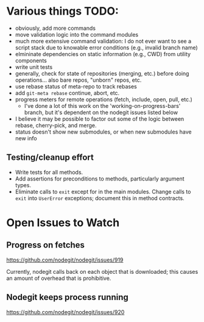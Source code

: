 # Various things TODO:
- obviously, add more commands
- move validation logic into the command modules
- much more extensive command validation: I do not ever want to see a script
  stack due to knowable error conditions (e.g., invalid branch name)
- elmininate dependencies on static information (e.g., CWD) from utility
  components
- write unit tests
- generally, check for state of repositories (merging, etc.) before doing
  operations... also bare repos, "unborn" repos, etc.
- use rebase status of meta-repo to track rebases
- add `git-meta rebase` continue, abort, etc.
- progress meters for remote operations (fetch, include, open, pull, etc.)
  - I've done a lot of this work on the 'working-on-progress-bars' branch, but
    it's dependent on the nodegit issues listed below
- I believe it may be possible to factor out some of the logic between rebase,
  cherry-pick, and merge.
- status doesn't show new submodules, or when new submodules have new info

## Testing/cleanup effort

- Write tests for all methods.
- Add assertions for preconditions to methods, particularly argument types.
- Eliminate calls to `exit` except for in the main modules.  Change calls
  to `exit` into `UserError` exceptions; document this in method contracts.

# Open Issues to Watch

## Progress on fetches

https://github.com/nodegit/nodegit/issues/919

Currently, nodegit calls back on each object that is downloaded; this causes an
amount of overhead that is prohibitive.

## Nodegit keeps process running

https://github.com/nodegit/nodegit/issues/920
